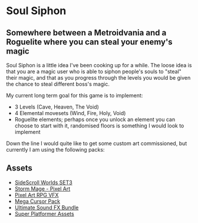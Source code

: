 # Soul Siphon

## Somewhere between a Metroidvania and a Roguelite where you can steal your enemy's magic
Soul Siphon is a little idea I've been cooking up for a while. The loose idea is that you are a magic user who is able to siphon people's souls to "steal" their magic, and that as you progress through the levels you would be given the chance to steal different boss's magic.

My current long term goal for this game is to implement:

- 3 Levels (Cave, Heaven, The Void)
- 4 Elemental movesets (Wind, Fire, Holy, Void)
- Roguelite elements; perhaps once you unlock an element you can choose to start with it, randomised floors is something I would look to implement

Down the line I would quite like to get some custom art commissioned, but currently I am using the following packs:

## Assets
- [SideScroll Worlds SET3](https://assetstore.unity.com/packages/2d/environments/sidescroll-worlds-set3-206567)
- [Storm Mage - Pixel Art](https://assetstore.unity.com/packages/2d/characters/storm-mage-pixel-art-171017)
- [Pixel Art RPG VFX](https://assetstore.unity.com/packages/2d/characters/pixel-art-rpg-vfx-204263)
- [Mega Cursor Pack](https://assetstore.unity.com/packages/2d/gui/icons/mega-cursor-pack-56782)
- [Ultimate Sound FX Bundle](https://assetstore.unity.com/packages/audio/sound-fx/ultimate-sound-fx-bundle-151756)
- [Super Platformer Assets](https://assetstore.unity.com/packages/2d/environments/super-platformer-assets-42013)